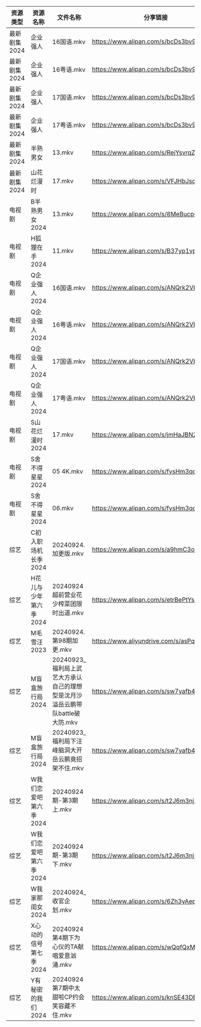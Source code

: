 | 资源类型     | 资源名称          | 文件名称                                             | 分享链接                                      | 更新时间                |
| -------- | ------------- | ------------------------------------------------ | ----------------------------------------- | ------------------- |
| 最新剧集2024 | 企业强人          | 16国语.mkv                                         | https://www.alipan.com/s/bcDs3bv9UG2      | 2024-09-24 14:11:13 |
| 最新剧集2024 | 企业强人          | 16粤语.mkv                                         | https://www.alipan.com/s/bcDs3bv9UG2      | 2024-09-24 14:11:13 |
| 最新剧集2024 | 企业强人          | 17国语.mkv                                         | https://www.alipan.com/s/bcDs3bv9UG2      | 2024-09-24 14:11:12 |
| 最新剧集2024 | 企业强人          | 17粤语.mkv                                         | https://www.alipan.com/s/bcDs3bv9UG2      | 2024-09-24 14:11:12 |
| 最新剧集2024 | 半熟男女          | 13.mkv                                           | https://www.alipan.com/s/RejYsvrqZjB      | 2024-09-24 14:11:16 |
| 最新剧集2024 | 山花烂漫时         | 17.mkv                                           | https://www.alipan.com/s/VFJHbJsoSdF      | 2024-09-24 00:11:14 |
| 电视剧      | B半熟男女2024     | 13.mkv                                           | https://www.alipan.com/s/8MeBucp622T      | 2024-09-24 14:05:12 |
| 电视剧      | H狐狸在手2024     | 11.mkv                                           | https://www.alipan.com/s/B37yp1vpszL      | 2024-09-24 19:06:15 |
| 电视剧      | Q企业强人2024     | 16国语.mkv                                         | https://www.alipan.com/s/ANQrk2VbMA4      | 2024-09-24 14:06:58 |
| 电视剧      | Q企业强人2024     | 16粤语.mkv                                         | https://www.alipan.com/s/ANQrk2VbMA4      | 2024-09-24 14:06:57 |
| 电视剧      | Q企业强人2024     | 17国语.mkv                                         | https://www.alipan.com/s/ANQrk2VbMA4      | 2024-09-24 14:06:57 |
| 电视剧      | Q企业强人2024     | 17粤语.mkv                                         | https://www.alipan.com/s/ANQrk2VbMA4      | 2024-09-24 14:06:56 |
| 电视剧      | S山花烂漫时2024    | 17.mkv                                           | https://www.alipan.com/s/jmHaJBN2VLu      | 2024-09-24 00:07:23 |
| 电视剧      | S舍不得星星2024    | 05 4K.mkv                                        | https://www.alipan.com/s/fysHm3qoUHP      | 2024-09-24 19:07:27 |
| 电视剧      | S舍不得星星2024    | 06.mkv                                           | https://www.alipan.com/s/fysHm3qoUHP      | 2024-09-24 19:07:26 |
| 综艺       | C初入职场机长季2024  | 20240924.加更版.mkv                                 | https://www.alipan.com/s/a9hmC3o2B18      | 2024-09-24 14:08:14 |
| 综艺       | H花儿与少年第六季2024 | 20240924超前营业花少榨菜团限时出道.mkv                        | https://www.alipan.com/s/etrBePtYsJ7      | 2024-09-24 14:08:35 |
| 综艺       | M毛雪汪2023      | 20240924.第98期加更.mkv                              | https://www.aliyundrive.com/s/asPqfgPRqAg | 2024-09-24 14:08:58 |
| 综艺       | M盲盒旅行局2024    | 20240923_福利局上武艺大方承认自己的理想型是沈月沙溢岳云鹏带队battle破大防.mkv | https://www.alipan.com/s/sw7yafb4e5C      | 2024-09-24 14:09:02 |
| 综艺       | M盲盒旅行局2024    | 20240923_福利局下汪峰脑洞大开岳云鹏竟招架不住.mkv                  | https://www.alipan.com/s/sw7yafb4e5C      | 2024-09-24 14:09:02 |
| 综艺       | W我们恋爱吧第六季2024 | 20240924期-第3期上.mkv                               | https://www.alipan.com/s/t2J6m3nj1EP      | 2024-09-24 14:09:54 |
| 综艺       | W我们恋爱吧第六季2024 | 20240924期-第3期下.mkv                               | https://www.alipan.com/s/t2J6m3nj1EP      | 2024-09-24 14:09:53 |
| 综艺       | W我家那闺女2024    | 20240924_收官企划.mkv                                | https://www.alipan.com/s/6Zh3yAep1kC      | 2024-09-24 14:09:59 |
| 综艺       | X心动的信号第七季2024 | 20240924第4期下为心仪的TA献唱爱意汹涌.mkv                     | https://www.alipan.com/s/wQqfQxMS8Sx      | 2024-09-24 14:10:11 |
| 综艺       | Y有秘密的我们2024   | 20240924第7期中太甜啦CP约会笑容藏不住.mkv                     | https://www.alipan.com/s/knSE43DBBa6      | 2024-09-24 14:10:16 |
